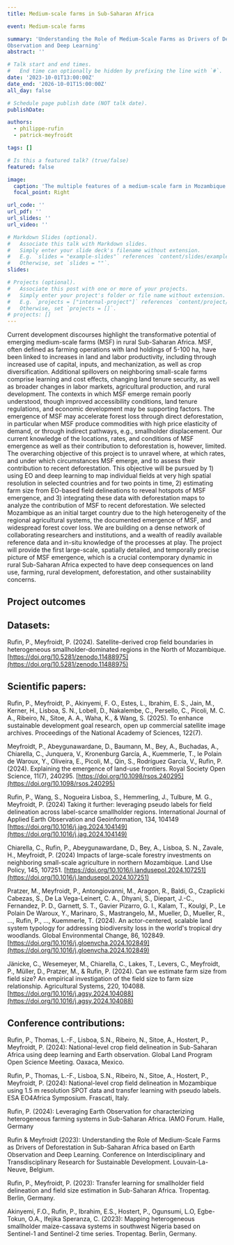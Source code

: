 ```yaml
---
title: Medium-scale farms in Sub-Saharan Africa

event: Medium-scale farms

summary: 'Understanding the Role of Medium-Scale Farms as Drivers of Deforestation in Sub-Saharan Africa based on Earth
Observation and Deep Learning'
abstract: ''

# Talk start and end times.
#   End time can optionally be hidden by prefixing the line with `#`.
date: '2023-10-01T13:00:00Z'
date_end: '2026-10-01T15:00:00Z'
all_day: false

# Schedule page publish date (NOT talk date).
publishDate: 

authors: 
  - philippe-rufin
  - patrick-meyfroidt

tags: []

# Is this a featured talk? (true/false)
featured: false

image:
  caption: 'The multiple features of a medium-scale farm in Mozambique (top middle). Panels illustrate poultry barn (A), signs of mechanized land management (B), access to a water reservoir and irrigation equipment (C), diverse crop portfolio including vegetables (D), and access to on-farm labor (E). Overview image from August 2021 provided through Maxar Technologies via Google Earth, photograph taken by Cristina Chiarella, aerial imagery in panels B-E from drone acquisition in November 2021.'
  focal_point: Right

url_code: ''
url_pdf: ''
url_slides: ''
url_video: ''

# Markdown Slides (optional).
#   Associate this talk with Markdown slides.
#   Simply enter your slide deck's filename without extension.
#   E.g. `slides = "example-slides"` references `content/slides/example-slides.md`.
#   Otherwise, set `slides = ""`.
slides:

# Projects (optional).
#   Associate this post with one or more of your projects.
#   Simply enter your project's folder or file name without extension.
#   E.g. `projects = ["internal-project"]` references `content/project/deep-learning/index.md`.
#   Otherwise, set `projects = []`.
# projects: []
---
```


Current development discourses highlight the transformative potential of emerging medium-scale farms (MSF) in rural Sub-Saharan Africa. MSF, often defined as farming operations with land holdings of 5-100 ha, have been linked to increases in land and labor productivity, including through increased use of capital, inputs, and mechanization, as well as crop diversification. Additional spillovers on neighboring small-scale farms comprise learning and cost effects, changing land tenure security, as well as broader changes in labor markets, agricultural production, and rural development. The contexts in which MSF emerge remain poorly understood, though improved accessibility conditions, land tenure regulations, and economic development may be supporting factors. The emergence of MSF may accelerate forest loss through direct deforestation, in particular when MSF produce commodities with high price elasticity of demand, or through indirect pathways, e.g., smallholder displacement. Our current knowledge of the locations, rates, and conditions of MSF emergence as well as their contribution to deforestation is, however, limited. 
The overarching objective of this project is to unravel where, at which rates, and under which circumstances MSF emerge, and to assess their contribution to recent deforestation. This objective will be pursued by 1) using EO and deep learning to map individual fields at very high spatial resolution in selected countries and for two points in time, 2) estimating farm size from EO-based field delineations to reveal hotspots of MSF emergence, and 3) integrating these data with deforestation maps to analyze the contribution of MSF to recent deforestation. We selected Mozambique as an initial target country due to the high heterogeneity of the regional agricultural systems, the documented emergence of MSF, and widespread forest cover loss. We are building on a dense network of collaborating researchers and institutions, and a wealth of readily available reference data and in-situ knowledge of the processes at play. The project will provide the first large-scale, spatially detailed, and temporally precise picture of MSF emergence, which is a crucial contemporary dynamic in rural Sub-Saharan Africa expected to have deep consequences on land use, farming, rural development, deforestation, and other sustainability concerns.

## Project outcomes

## Datasets:

Rufin, P., Meyfroidt, P. (2024). Satellite-derived crop field boundaries in heterogeneous smallholder-dominated regions in the North of Mozambique. [https://doi.org/10.5281/zenodo.11488975](https://doi.org/10.5281/zenodo.11488975)

## Scientific papers:

Rufin, P., Meyfroidt, P., Akinyemi, F. O., Estes, L., Ibrahim, E. S., Jain, M., Kerner, H., Lisboa, S. N., Lobell, D., Nakalembe, C., Persello, C., Picoli, M. C. A., Ribeiro, N., Sitoe, A. A., Waha, K., & Wang, S. (2025). To enhance sustainable development goal research, open up commercial satellite image archives. Proceedings of the National Academy of Sciences, 122(7).

Meyfroidt, P., Abeygunawardane, D., Baumann, M., Bey, A., Buchadas, A., Chiarella, C., Junquera, V., Kronenburg García, A., Kuemmerle, T., le Polain de Waroux, Y., Oliveira, E., Picoli, M., Qin, S., Rodríguez García, V., Rufin, P. (2024). Explaining the emergence of land-use frontiers. Royal Society Open Science, 11(7), 240295. [https://doi.org/10.1098/rsos.240295](https://doi.org/10.1098/rsos.240295) 

Rufin, P., Wang, S., Nogueira Lisboa, S., Hemmerling, J., Tulbure, M. G., Meyfroidt, P. (2024) Taking it further: leveraging pseudo labels for field delineation across label-scarce smallholder regions. International Journal of Applied Earth Observation and Geoinformation, 134, 104149 [https://doi.org/10.1016/j.jag.2024.104149](https://doi.org/10.1016/j.jag.2024.104149) 

Chiarella, C., Rufin, P., Abeygunawardane, D., Bey, A., Lisboa, S. N., Zavale, H., Meyfroidt, P. (2024) Impacts of large-scale forestry investments on neighboring small-scale agriculture in northern Mozambique. Land Use Policy, 145, 107251. [https://doi.org/10.1016/j.landusepol.2024.107251](https://doi.org/10.1016/j.landusepol.2024.107251) 

Pratzer, M., Meyfroidt, P., Antongiovanni, M., Aragon, R., Baldi, G., Czaplicki Cabezas, S., De La Vega-Leinert, C. A., Dhyani, S., Diepart, J.-C., Fernandez, P. D., Garnett, S. T., Gavier Pizarro, G. I., Kalam, T., Koulgi, P., Le Polain De Waroux, Y., Marinaro, S., Mastrangelo, M., Mueller, D., Mueller, R., ..., Rufin, P., ..., Kuemmerle, T. (2024). An actor-centered, scalable land system typology for addressing biodiversity loss in the world's tropical dry woodlands. Global Environmental Change, 86, 102849. [https://doi.org/10.1016/j.gloenvcha.2024.102849](https://doi.org/10.1016/j.gloenvcha.2024.102849)

Jänicke, C., Wesemeyer, M., Chiarella, C., Lakes, T., Levers, C., Meyfroidt, P., Müller, D., Pratzer, M., & Rufin, P. (2024). Can we estimate farm size from field size? An empirical investigation of the field size to farm size relationship. Agricultural Systems, 220, 104088. [https://doi.org/10.1016/j.agsy.2024.104088](https://doi.org/10.1016/j.agsy.2024.104088)

## Conference contributions:

Rufin, P., Thomas, L.-F., Lisboa, S.N., Ribeiro, N., Sitoe, A., Hostert, P., Meyfroidt, P. (2024): National-level crop field delineation in Sub-Saharan Africa using deep learning and Earth observation. Global Land Program Open Science Meeting. Oaxaca, Mexico.

Rufin, P., Thomas, L.-F., Lisboa, S.N., Ribeiro, N., Sitoe, A., Hostert, P., Meyfroidt, P. (2024): National-level crop field delineation in Mozambique using 1.5 m resolution SPOT data and transfer learning with pseudo labels. ESA EO4Africa	Symposium. Frascati, Italy. 

Rufin, P. (2024): Leveraging Earth Observation for characterizing heterogeneous farming systems in Sub-Saharan Africa. IAMO Forum. Halle, Germany

Rufin & Meyfroidt (2023): Understanding the Role of Medium-Scale Farms as Drivers of Deforestation in Sub-Saharan Africa based on Earth Observation and Deep Learning. Conference on Interdisciplinary and Transdisciplinary Research for Sustainable Development. Louvain-La-Neuve, Belgium.

Rufin, P., Meyfroidt, P. (2023): Transfer learning for smallholder field delineation and field size estimation in Sub-Saharan Africa. Tropentag. Berlin, Germany.

Akinyemi, F.O., Rufin, P., Ibrahim, E.S., Hostert, P., Ogunsumi, L.O, Egbe-Tokun, O.A., Ifejika Speranza, C. (2023): Mapping heterogeneous smallholder maize-cassava systems in southwest Nigeria based on Sentinel-1 and Sentinel-2 time series. Tropentag. Berlin, Germany.